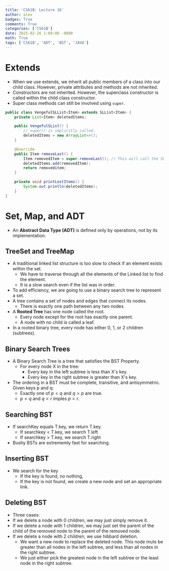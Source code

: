 ```yaml
---
title: 'CS61B: Lecture 16'
author: alex
badges: True
comments: True
categories: ['CS61B']
date: 2025-02-26 1:00:00 -0800
math: True
tags: ['CS61B', 'ADT', 'BST', 'JAVA']
---
```


# Extends
- When we use extends, we inherit all public members of a class into our child class. However, private attributes and methods are not inherited.
- Constructors are not inherited. However, the superclass constructor is called within the child class constructor.
- Super class methods can still be involved using `super`. 


```java
public class VengefulSLList<Item> extends SLList<Item> {
    private List<Item> deletedItems;

    public VengefulSList() {
        // super() is implicitly called.
        deletedItems = new ArrayList<>();
    }

    @Override
    public Item removeLast() {
        Item removedItem = super.removeLast(); // This will call the SList removeLast method
        deletedItems.add(removedItem);
        return removeditem;
    }

    private void printLostItems() {
        System.out.println(deletedItems);
    }
}
```

# Set, Map, and ADT
- An **Abstract Data Type (ADT)** is defined only by operations, not by its implementation.
## TreeSet and TreeMap
- A traditional linked list structure is too slow to check if an element exists within the set.
    - We have to traverse through all the elements of the Linked list to find the element.
    - It is a slow search even if the list was in order.
- To add efficiency, we are going to use a binary search tree to represent a set.
- A tree contains a set of nodes and edges that connect its nodes.
    - There is exactly one path between any two nodes
- A **Rooted Tree** has one node called the root.
    - Every node except for the root has exactly one parent.
    - A node with no child is called a leaf.
- In a rooted binary tree, every node has either 0, 1, or 2 children (subtrees).

## Binary Search Trees
- A Binary Search Tree is a tree that satisfies the BST Property. 
    - For every node X in the tree:
        - Every key in the left subtree is less than X's key.
        - Every key in the right subtree is greater than X's key.
- The ordering in a BST must be complete, transitive, and antisymmetric. Given keys p and q:
    - Exactly one of $p < q$ and $q > p$ are true.
    - $p < q$ and $q < r$ imples $p < r$.

## Searching BST 
- If searchKey equals T.key, we return T.key.
    - If searchkey < T.key, we search T.left
    - If searchkey > T.key, we search T.right
- Bushy BSTs are extrememly fast for searching.


## Inserting BST
- We search for the key
    - If the key is found, no nothing,
    - If the key is not found, we create a new node and set an appropriate link.

## Deleting BST
- Three cases:
- If we delete a node with 0 children, we may just simply remove it.
- If we delete a node with 1 children, we may just set the parent of the child of the removed node to the parent of the removed node.
- If we delete a node with 2 children, we use hibbard deletion.
    - We want a new node to replace the deleted node. This node muts be greater than all nodes in the left subtree, and less than all nodes in the right subtree.
    - We just either pick the greatest node in the left subtree or the least node in the right subtree.
